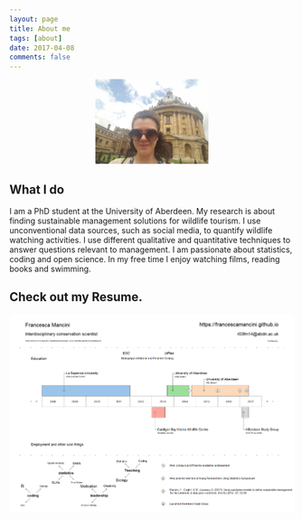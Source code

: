 ```yaml
---
layout: page
title: About me
tags: [about]
date: 2017-04-08
comments: false
---
```

    
<center><img src="../assets/img/20160626_123759.jpg" style="width: 200px;"/></center>

## What I do
I am a PhD student at the University of Aberdeen. My research is about finding sustainable management solutions for wildlife tourism.
I use unconventional data sources, such as social media, to quantify wildlife watching activities. I use different qualitative and quantitative techniques to answer questions relevant to management.
I am passionate about statistics, coding and open science. 
In my free time I enjoy watching films, reading books and swimming.

## Check out my Resume.

<center><img src="../assets/img/Resume.png" style="width: 2000px;"/></center>
